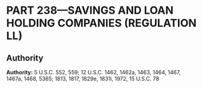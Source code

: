 # PART 238—SAVINGS AND LOAN HOLDING COMPANIES (REGULATION LL)


## Authority

**Authority:** 5 U.S.C. 552, 559; 12 U.S.C. 1462, 1462a, 1463, 1464, 1467, 1467a, 1468, 5365; 1813, 1817, 1829e, 1831i, 1972, 15 U.S.C. 78 

